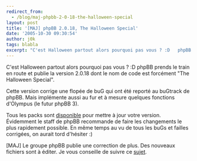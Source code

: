 ```yaml
---
redirect_from:
  - /blog/maj-phpbb-2-0-18-the-halloween-special
layout: post
title: '[MAJ] phpBB 2.0.18, The Halloween Special'
date: '2005-10-30 09:30:54'
author: j0k
tags: blabla
excerpt: "C'est Halloween partout alors pourquoi pas vous ? :D   phpBB prends le train en route et publie la version 2.0.18 dont le nom de code est forcément \"The Halloween Special\".  \n  \nCette version corrige une flopée de buG qui ont été reporté au buGtrack de phpBB. Mais implémente aussi au fur et à mesure quelques fonctions d'Olympus (le futur phpBB 3).  \n    …"
---
```


C'est Halloween partout alors pourquoi pas vous ? :D   phpBB prends le train en route et publie la version 2.0.18 dont le nom de code est forcément "The Halloween Special".

Cette version corrige une flopée de buG qui ont été reporté au buGtrack de phpBB. Mais implémente aussi au fur et à mesure quelques fonctions d'Olympus (le futur phpBB 3).

Tous les packs sont [disponible](http://www.phpbb.com/downloads.php) pour mettre à jour votre version. Évidemment le staff de phpBB recommande de faire les changements le plus rapidement possible. En même temps au vu de tous les buGs et failles corrigées, on aurait tord d'hésiter :)

[MAJ] Le groupe phpBB publie une correction de plus.   Des nouveaux fichiers sont à éditer.   Je vous conseille de suivre ce [sujet](http://www.phpbbfrance.org/forum/image-vp39889.html#39889).
